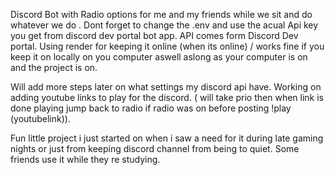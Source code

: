 Discord Bot with Radio options for me and my friends while we sit and do whatever we do .
Dont forget to change the .env and use the acual Api key you get from discord dev portal bot app.
API comes form Discord Dev portal.
Using render for keeping it online (when its online) / works fine if you keep it on locally on you computer aswell aslong as your computer is on and the project is on.

Will add more steps later on what settings my discord api have.
Working on adding youtube links to play for the discord. ( will take prio then when link is done playing jump back to radio if radio was on before posting !play (youtubelink)).

Fun little project i just started on when i saw a need for it during late gaming nights or just from keeping discord channel from being to quiet. Some friends use it while they re studying.
